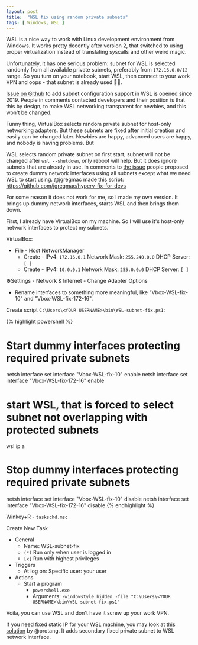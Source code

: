 ```yaml
---
layout: post
title:  "WSL fix using random private subnets"
tags: [ Windows, WSL ]
---
```


WSL is a nice way to work with Linux development environment from Windows. It works pretty decently after version 2, that switched to using proper virtualization instead of translating syscalls and other weird magic.

Unfortunately, it has one serious problem: subnet for WSL is selected randomly from all available private subnets, preferably from `172.16.0.0/12` range. So you turn on your notebook, start WSL, then connect to your work VPN and oops - that subnet is already used 🤷‍♂️.

[Issue on Github](https://github.com/microsoft/WSL/issues/4467) to add subnet configuration support in WSL is opened since 2019. People in comments contacted developers and their position is that this  by design, to make WSL networking transparent for newbies, and this won't be changed.

Funny thing, VirtualBox selects random private subnet for host-only networking adapters. But these subnets are fixed after initial creation and easily can be changed later. Newbies are happy, advanced users are happy, and nobody is having problems. But 

WSL selects random private subnet on first start, subnet will not be changed after `wsl --shutdown`, only reboot will help. But it does ignore subnets that are already in use. In comments to [the issue](https://github.com/microsoft/WSL/issues/4467) people proposed to create dummy network interfaces using all subnets except what we need WSL to start using. @jgregmac made this script: https://github.com/jgregmac/hyperv-fix-for-devs

For some reason it does not work for me, so I made my own version. It brings up dummy network interfaces, starts WSL and then brings them down.

First, I already have VirtualBox on my machine. So I will use it's host-only network interfaces to protect my subnets.

VirtualBox: 

* File - Host NetworkManager
    * Create - IPv4: `172.16.0.1` Network Mask: `255.240.0.0` DHCP Server: `[ ]`
    * Create - IPv4: `10.0.0.1` Network Mask: `255.0.0.0` DHCP Server: `[ ]`

⚙Settings - Network & Internet - Change Adapter Options

* Rename interfaces to something more meaningful, like "Vbox-WSL-fix-10" and "Vbox-WSL-fix-172-16".

Create script `C:\Users\<YOUR USERNAME>\bin\WSL-subnet-fix.ps1`:

{% highlight powershell %}
# Start dummy interfaces protecting required private subnets
netsh interface set interface "Vbox-WSL-fix-10" enable
netsh interface set interface "Vbox-WSL-fix-172-16" enable

# start WSL, that is forced to select subnet not overlapping with protected subnets
wsl ip a

# Stop dummy interfaces protecting required private subnets
netsh interface set interface "Vbox-WSL-fix-10" disable
netsh interface set interface "Vbox-WSL-fix-172-16" disable
{% endhighlight %}

Winkey+R - `taskschd.msc`

Create New Task

* General
    * Name: WSL-subnet-fix
    * `(*)` Run only when user is logged in
    * `[x]` Run with highest privileges
* Triggers
    * At log on: Specific user: your user
* Actions
    * Start a program
        * `powershell.exe`
        * Arguments: `-windowstyle hidden -file "C:\Users\<YOUR USERNAME>\bin\WSL-subnet-fix.ps1"`

Voila, you can use WSL and don't have it screw up your work VPN.

If you need fixed static IP for your WSL machine, you may look at [this solution](https://github.com/microsoft/WSL/issues/4210#issuecomment-648570493) by @protang. It adds secondary fixed private subnet to WSL network interface.
